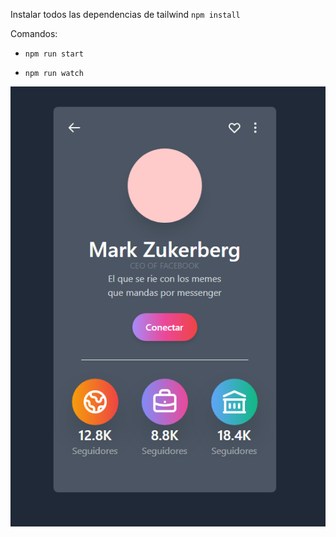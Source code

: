 Instalar todos las dependencias de tailwind `npm install`

Comandos: 
- `npm run start`

- `npm run watch`

![Card Preview](/public/images/preview.png)

